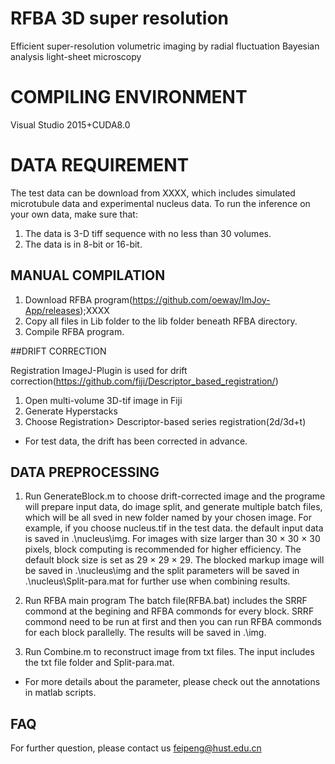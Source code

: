 # RFBA 3D super resolution

Efficient super-resolution volumetric imaging by radial fluctuation Bayesian analysis light-sheet microscopy

# COMPILING ENVIRONMENT

Visual Studio 2015+CUDA8.0

# DATA REQUIREMENT
The test data can be download from XXXX, which includes simulated microtubule data and experimental nucleus data.
To run the inference on your own data, make sure that:
1. The data is 3-D tiff sequence with no less than 30 volumes. 
2. The data is in 8-bit or 16-bit.

## MANUAL COMPILATION 

1. Download RFBA program(https://github.com/oeway/ImJoy-App/releases);XXXX
2. Copy all files in Lib folder to the lib folder beneath RFBA directory.
3. Compile RFBA program.


##DRIFT CORRECTION
 
Registration ImageJ-Plugin is used for drift correction(https://github.com/fiji/Descriptor_based_registration/)
1. Open multi-volume 3D-tif image in Fiji
2. Generate Hyperstacks
3. Choose Registration> Descriptor-based series registration(2d/3d+t)
* For test data, the drift has been corrected in advance.

## DATA PREPROCESSING

1. Run GenerateBlock.m to choose drift-corrected image and the programe will prepare input data, do image split, and generate multiple batch files, which will be all sved in new folder named by your chosen image. 
For example, if you choose nucleus.tif in the test data. the default input data is saved in .\nucleus\img. 
For images with size larger than 30 × 30 × 30 pixels, block computing is recommended for higher efficiency. The default block size is set as 29 × 29 × 29. The blocked markup image will be  saved in .\nucleus\img and the split parameters will  be saved in  .\nucleus\Split-para.mat for further use when combining results. 

2. Run RFBA main program
The batch file(RFBA.bat) includes the SRRF commond at the begining and RFBA commonds for every block. SRRF commond need to be run at first and then you can run RFBA commonds for each block parallelly. The results will be saved in .\img.

3. Run Combine.m to reconstruct image from txt files. The input includes the txt file folder and Split-para.mat. 

* For more details about the parameter, please check out the annotations in matlab scripts.

## FAQ
For further question, please contact us feipeng@hust.edu.cn

